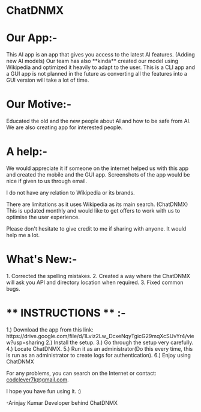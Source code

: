 <h1>ChatDNMX</h1>


<h1>Our App:-</h1>
This AI app is an app that gives you access to the latest AI features. (Adding new AI models)
Our team has also **kinda** created our model using Wikipedia and optimized it heavily to adapt
to the user. This is a CLI app and a GUI app is not planned in the future as converting all
the features into a GUI version will take a lot of time. 

<h1>Our Motive:-</h1>
Educated the old and the new people about AI and how to be safe from AI. We are also creating
app for interested people.

<h1>A help:-</h1>
We would appreciate it if someone on the internet helped us with this app and created the 
mobile and the GUI app.
Screenshots of the app would be nice if given to us through email.


I do not have any relation to Wikipedia or its brands.

There are limitations as it uses Wikipedia as its main search. (ChatDNMX)
This is updated monthly and would like to get offers to work with us to optimise the user experience.

Please don't hesitate to give credit to me if sharing with anyone.
It would help me a lot.

<h1>What's New:-</h1>
1. Corrected the spelling mistakes.
2. Created a way where the ChatDNMX will ask you API and directory location when required.
3. Fixed common bugs.

<h1>** INSTRUCTIONS ** :-</h1>
1.) Download the app from this link: https://drive.google.com/file/d/1Lviz2Lw_DcxeNqyTgicG29mqXcSUvYr4/view?usp=sharing
2.) Install the setup.
3.) Go through the setup very carefully.
4.) Locate ChatDNMX.
5.) Run it as an administrator(Do this every time, this is run as an administrator to create logs for authentication).
6.) Enjoy using ChatDNMX

For any problems, you can search on the Internet or contact: codclever7k@gmail.com.

I hope you have fun using it. :)

-Arinjay Kumar
Developer behind ChatDNMX
